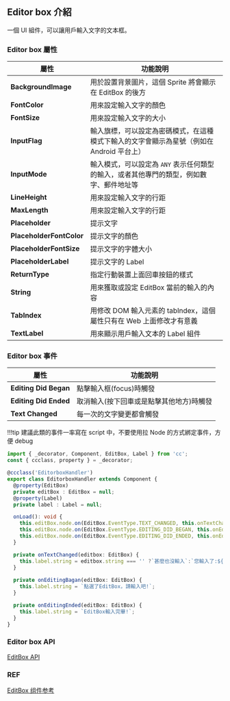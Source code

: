 
## **Editor box 介紹**

一個 UI 組件，可以讓用戶輸入文字的文本框。

### **Editor box 屬性**

| 屬性   | 功能說明 |
| --- | --- |
|**BackgroundImage**| 用於設置背景圖片，這個 Sprite 將會顯示在 EditBox 的後方 |
|**FontColor**| 用來設定輸入文字的顏色 |
|**FontSize**| 用來設定輸入文字的大小 |
|**InputFlag**| 輸入旗標，可以設定為密碼模式，在這種模式下輸入的文字會顯示為星號（例如在 Android 平台上） |
|**InputMode**| 輸入模式，可以設定為 `ANY` 表示任何類型的輸入，或者其他專門的類型，例如數字、郵件地址等 |
|**LineHeight**| 用來設定輸入文字的行距 |
|**MaxLength**| 用來設定輸入文字的行距 |
|**Placeholder**| 提示文字 |
|**PlaceholderFontColor**| 提示文字的顏色 |
|**PlaceholderFontSize**| 提示文字的字體大小 |
|**PlaceholderLabel**| 提示文字的 Label |
|**ReturnType**| 指定行動裝置上面回車按鈕的樣式 |
|**String**| 用來獲取或設定 EditBox 當前的輸入的內容 |
|**TabIndex**| 用修改 DOM 輸入元素的 tabIndex，這個屬性只有在 Web 上面修改才有意義 |
|**TextLabel**| 用來顯示用戶輸入文本的 Label 組件 |

### **Editor box 事件**

| 屬性   | 功能說明 |
| --- | --- |
|**Editing Did Began**| 點擊輸入框(focus)時觸發 |
|**Editing Did Ended**| 取消輸入(按下回車或是點擊其他地方)時觸發 |
|**Text Changed**| 每一次的文字變更都會觸發 |

!!!tip
    建議此類的事件一率寫在 script 中，不要使用拉 Node 的方式綁定事件，方便 debug

```ts
import { _decorator, Component, EditBox, Label } from 'cc';
const { ccclass, property } = _decorator;

@ccclass('EditorboxHandler')
export class EditorboxHandler extends Component {
  @property(EditBox)
  private editBox : EditBox = null;
  @property(Label)
  private label : Label = null;

  onLoad(): void {
    this.editBox.node.on(EditBox.EventType.TEXT_CHANGED, this.onTextChanged);
    this.editBox.node.on(EditBox.EventType.EDITING_DID_BEGAN, this.onEditingBagan, this);
    this.editBox.node.on(EditBox.EventType.EDITING_DID_ENDED, this.onEditingEnded, this);
  }

  private onTextChanged(editbox: EditBox) {
    this.label.string = editbox.string === '' ?`甚麼也沒輸入`:`您輸入了:${editbox.string}`;
  }
  
  private onEditingBagan(editBox: EditBox) {
    this.label.string = `點選了EditBox，請輸入吧!`;
  }

  private onEditingEnded(editBox: EditBox) {
    this.label.string = `EditBox輸入完畢!`;
  }
}
```

### **Editor box API**

[EditBox API](https://docs.cocos.com/creator/3.6/api/zh/class/EditBox)

### REF

[EditBox 组件参考](https://docs.cocos.com/creator/3.6/manual/zh/ui-system/components/editor/editbox.html?h=edit)